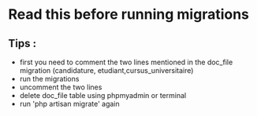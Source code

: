 # Read this before running migrations 

## Tips :

- first you need to comment the two lines mentioned in the doc_file migration (candidature, etudiant,cursus_universitaire)
- run the migrations 
- uncomment the two lines 
- delete doc_file table using phpmyadmin or terminal 
- run 'php artisan migrate' again 
